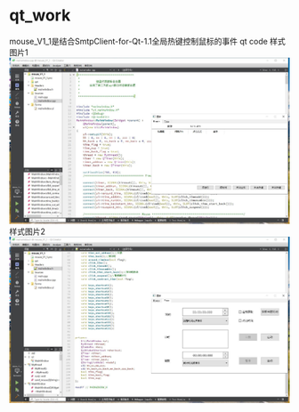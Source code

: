 # qt_work
mouse_V1_1是结合SmtpClient-for-Qt-1.1全局热键控制鼠标的事件
qt code
样式图片1
![image](https://github.com/azx102003000/qt_work/blob/master/imgs/mouse_1.jpg)
样式图片2
![image](https://github.com/azx102003000/qt_work/blob/master/imgs/mouse_2.jpg)